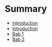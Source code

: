 # Summary

* [Introduction](README.md)
* [Introduction](intromd.md)
* [Bab 1](instalasi.md)
* [Bab 2](biblio.md)


